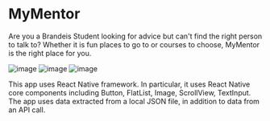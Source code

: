 # MyMentor

Are you a Brandeis Student looking for advice but can't find the right person to talk to? Whether it is fun places to go to or courses to choose, MyMentor is the right place for you. 

![image](https://user-images.githubusercontent.com/89489725/144368661-0c8b4977-64dd-4374-95f4-a75fe48dd4a0.png)
![image](https://user-images.githubusercontent.com/89489725/144368592-02f4e714-0934-45a5-bbe2-31078c6cf92b.png)
![image](https://user-images.githubusercontent.com/89489725/144368712-fdc17dc8-ab77-4e3a-be18-0cae3abc2d2d.png)

This app uses React Native framework. In particular, it uses React Native core components including Button, FlatList, Image, ScrollView, TextInput. 
The app uses data extracted from a local JSON file, in addition to data from an API call.
